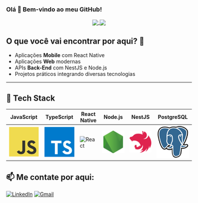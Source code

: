 ### Olá 👋 Bem-vindo ao meu GitHub!

<p align="center">
  <a href="https://github.com/anuraghazra/github-readme-stats">
    <img width="55%" align="center" src="https://github-readme-stats.vercel.app/api?username=DanielVieiraFernandes&hide=issues&show_icons=true&theme=radical" />
    <img width="40%" align="center" src="https://github-readme-stats.vercel.app/api/top-langs?username=DanielVieiraFernandes&langs_count=5&layout=compact&theme=radical&show_icons=true" />
  </a>
</p>
  

## O que você vai encontrar por aqui? 🔎

- Aplicações **Mobile** com React Native
- Aplicações **Web** modernas
- APIs **Back-End** com NestJS e Node.js
- Projetos práticos integrando diversas tecnologias
  
---

## 🚀 Tech Stack

| JavaScript | TypeScript | React Native | Node.js | NestJS | PostgreSQL |
|------------|-----------|--------------|---------|--------|------------|
| ![JavaScript](https://raw.githubusercontent.com/devicons/devicon/master/icons/javascript/javascript-original.svg) | ![TypeScript](https://raw.githubusercontent.com/devicons/devicon/master/icons/typescript/typescript-original.svg) | ![React](https://raw.githubusercontent.com/devicons/devicon/master/icons/react/react-native-original.svg) | ![Node.js](https://raw.githubusercontent.com/devicons/devicon/master/icons/nodejs/nodejs-original.svg) | ![NestJS](https://raw.githubusercontent.com/devicons/devicon/master/icons/nestjs/nestjs-original.svg) | ![PostgreSQL](https://raw.githubusercontent.com/devicons/devicon/master/icons/postgresql/postgresql-original.svg) |


## 📫 Me contate por aqui: 
[![LinkedIn](https://img.shields.io/badge/LinkedIn-%230A66C2?style=for-the-badge&logo=linkedin&logoColor=white)](https://www.linkedin.com/in/daniel-vieira-fernandes-6397a5249)
[![Gmail](https://img.shields.io/badge/Gmail-%23D14836?style=for-the-badge&logo=gmail&logoColor=white)](mailto:fernandesdanielvieira@gmail.com)
